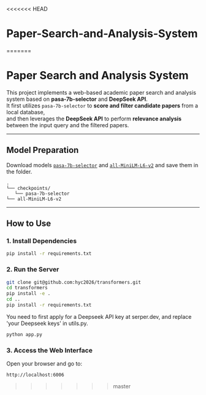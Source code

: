 <<<<<<< HEAD
# Paper-Search-and-Analysis-System
=======
# Paper Search and Analysis System

This project implements a web-based academic paper search and analysis system based on **pasa-7b-selector** and **DeepSeek API**.  
It first utilizes `pasa-7b-selector` to **score and filter candidate papers** from a local database,  
and then leverages the **DeepSeek API** to perform **relevance analysis** between the input query and the filtered papers.

---


## Model Preparation
Download models [`pasa-7b-selector`](https://huggingface.co/bytedance-research/pasa-7b-selector) and [`all-MiniLM-L6-v2`](https://huggingface.co/sentence-transformers/all-MiniLM-L6-v2) and save them in the folder.
```
.
└── checkpoints/           
   └── pasa-7b-selector
└── all-MiniLM-L6-v2      
```

---

## How to Use

### 1. Install Dependencies

```bash
pip install -r requirements.txt
```

### 2. Run the Server

```bash
git clone git@github.com:hyc2026/transformers.git
cd transformers
pip install -e .
cd ..
pip install -r requirements.txt

```
You need to first apply for a Deepseek API key at serper.dev, and replace 'your Deepseek keys' in utils.py.
```bash
python app.py
```
### 3. Access the Web Interface

Open your browser and go to:

```
http://localhost:6006
```





>>>>>>> master
